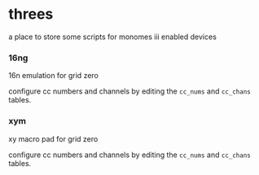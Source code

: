 # threes
a place to store some scripts for monomes iii enabled devices 


### 16ng
16n emulation for grid zero

configure cc numbers and channels by editing the ``cc_nums`` and ``cc_chans`` tables.

### xym
xy macro pad for grid zero

configure cc numbers and channels by editing the ``cc_nums`` and ``cc_chans`` tables.
